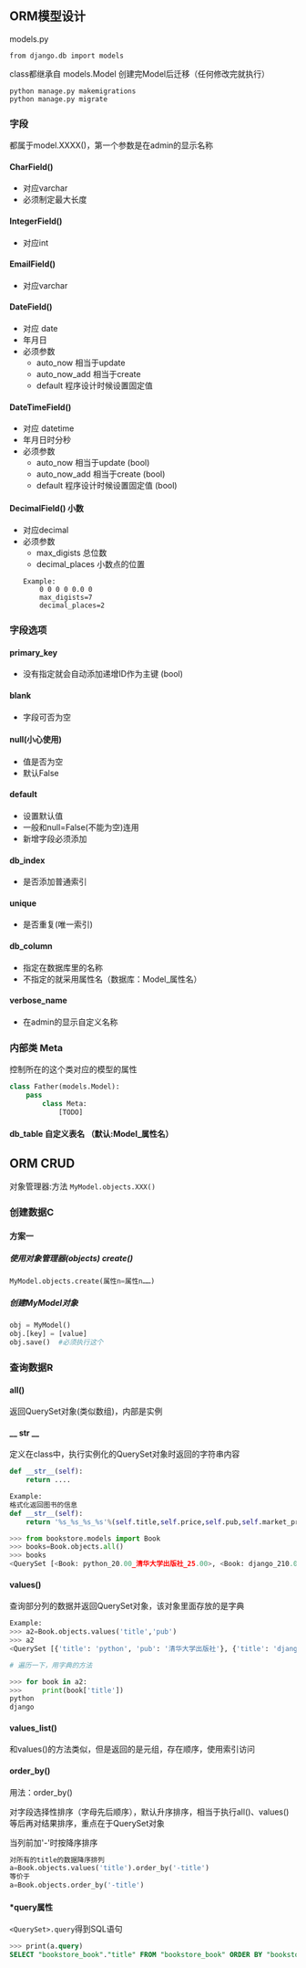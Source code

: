 <!-- 
@Author : Eric Zhang
@CreateDate : 2021-6-16
@Editor : Visual Studio Code
 -->

## ORM模型设计
models.py 

 ```from django.db import models```
 
 class都继承自 models.Model
 创建完Model后迁移（任何修改完就执行）
 ```shell
 python manage.py makemigrations
 python manage.py migrate
 ```
### 字段
都属于model.XXXX()，第一个参数是在admin的显示名称

#### CharField()
- 对应varchar
- 必须制定最大长度
#### IntegerField()
- 对应int
#### EmailField()
- 对应varchar 
#### DateField()
- 对应 date
- 年月日
- 必须参数
    - auto_now 相当于update
    - auto_now_add 相当于create
    - default 程序设计时候设置固定值
#### DateTimeField()
- 对应 datetime
- 年月日时分秒
- 必须参数
    - auto_now 相当于update (bool)
    - auto_now_add 相当于create (bool)
    - default 程序设计时候设置固定值 (bool)
#### DecimalField() 小数
- 对应decimal
- 必须参数
    - max_digists 总位数
    - decimal_places 小数点的位置
    ```
    Example:
        0 0 0 0 0.0 0 
        max_digists=7
        decimal_places=2
    ```

### 字段选项
#### primary_key
- 没有指定就会自动添加递增ID作为主键 (bool)
#### blank
- 字段可否为空
#### null(小心使用)
- 值是否为空
- 默认False
#### default
- 设置默认值
- 一般和null=False(不能为空)连用
- 新增字段必须添加
#### db_index
- 是否添加普通索引
#### unique 
- 是否重复(唯一索引)
#### db_column
- 指定在数据库里的名称
- 不指定的就采用属性名（数据库：Model_属性名）
#### verbose_name
- 在admin的显示自定义名称


### 内部类 Meta
控制所在的这个类对应的模型的属性
```py
class Father(models.Model):
    pass
        class Meta:
            [TODO]
```
#### db_table 自定义表名 （默认:Model_属性名）


## ORM CRUD
对象管理器:方法 ```MyModel.objects.XXX()```

### 创建数据C

#### 方案一
##### 使用对象管理器(objects) create()
```py
MyModel.objects.create(属性n=属性n……)

```
##### 创建MyModel对象
```py
obj = MyModel()
obj.[key] = [value]
obj.save()  #必须执行这个
```

### 查询数据R
#### all()
返回QuerySet对象(类似数组)，内部是实例
#### __ str __
定义在class中，执行实例化的QuerySet对象时返回的字符串内容
```py
def __str__(self):
    return ....
```
```py
Example:
格式化返回图书的信息
def __str__(self):
    return '%s_%s_%s_%s'%(self.title,self.price,self.pub,self.market_price)

>>> from bookstore.models import Book
>>> books=Book.objects.all()
>>> books
<QuerySet [<Book: python_20.00_清华大学出版社_25.00>, <Book: django_210.00_北京邮电大学_250.00>]>
```
#### values()
查询部分列的数据并返回QuerySet对象，该对象里面存放的是字典
```py
Example:
>>> a2=Book.objects.values('title','pub')
>>> a2
<QuerySet [{'title': 'python', 'pub': '清华大学出版社'}, {'title': 'django', 'pub': '北京邮电大学'}]>

# 遍历一下，用字典的方法

>>> for book in a2:
>>>     print(book['title'])
python
django
```

#### values_list()
和values()的方法类似，但是返回的是元组，存在顺序，使用索引访问

#### order_by()
用法：order_by()

对字段选择性排序（字母先后顺序），默认升序排序，相当于执行all()、values()等后再对结果排序，重点在于QuerySet对象

当列前加'-'时按降序排序

```py
对所有的title的数据降序排列
a=Book.objects.values('title').order_by('-title')
等价于
a=Book.objects.order_by('-title')
```

#### *query属性
```<QuerySet>.query```得到SQL语句

```SQL
>>> print(a.query)
SELECT "bookstore_book"."title" FROM "bookstore_book" ORDER BY "bookstore_book"."title" DESC
```





